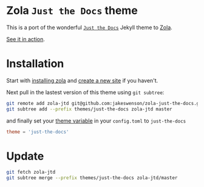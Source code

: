 # Zola `Just the Docs` theme
This is a port of the wonderful [`Just the Docs`][jtd] Jekyll theme to [Zola].

[See it in action][demo].

[demo]: https://zola-jtd-demo.jakeswenson.now.sh/

[jtd]: https://pmarsceill.github.io/just-the-docs/
[Zola]: https://www.getzola.org/documentation/getting-started/overview/

# Installation

[install-zola]: https://www.getzola.org/documentation/getting-started/installation/
[init]: https://www.getzola.org/documentation/getting-started/overview/#initialize-site

Start with [installing zola][install-zola] and [create a new site][init] if you haven't.

Next pull in the lastest version of this theme using `git subtree`:

```bash
git remote add zola-jtd git@github.com:jakeswenson/zola-just-the-docs.git
git subtree add --prefix themes/just-the-docs zola-jtd master
```

[using-a-theme]: https://www.getzola.org/documentation/themes/installing-and-using-themes/#using-a-theme

and finally set your [theme variable][using-a-theme] in your `config.toml` to `just-the-docs`

```toml
theme = 'just-the-docs'
```

# Update

```bash
git fetch zola-jtd
git subtree merge --prefix themes/just-the-docs zola-jtd/master
```
